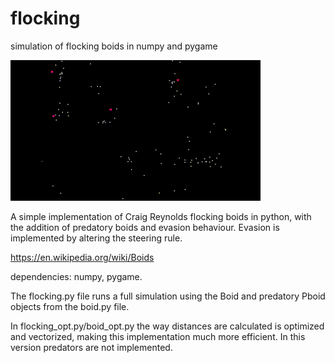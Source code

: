 # flocking
simulation of flocking boids in numpy and pygame

![gif of simulation](flocking.gif)

A simple implementation of Craig Reynolds flocking boids in python, with the addition of predatory boids and evasion behaviour. 
Evasion is implemented by altering the steering rule. 

https://en.wikipedia.org/wiki/Boids

dependencies: numpy, pygame.

The flocking.py file runs a full simulation using the Boid and predatory Pboid objects from the boid.py file.

In flocking_opt.py/boid_opt.py the way distances are calculated is optimized and vectorized, making this implementation much more efficient. In this version predators are not implemented.


